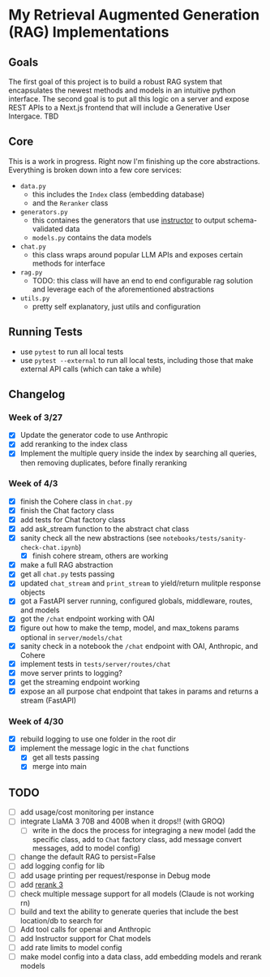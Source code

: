 # My Retrieval Augmented Generation (RAG) Implementations

## Goals

The first goal of this project is to build a robust RAG system that encapsulates the newest methods and models in an intuitive python interface. The second goal is to put all this logic on a server and expose REST APIs to a Next.js frontend that will include a Generative User Intergace. TBD

## Core 

This is a work in progress. Right now I'm finishing up the core abstractions. Everything is broken down into a few core services:

- `data.py`
  - this includes the `Index` class (embedding database)
  - and the `Reranker` class
- `generators.py`
  - this containes the generators that use [instructor]() to output schema-validated data
  - `models.py` contains the data models
- `chat.py`
  - this class wraps around popular LLM APIs and exposes certain methods for interface
- `rag.py`
  - TODO: this class will have an end to end configurable rag solution and leverage each of the aforementioned abstractions
- `utils.py`
  - pretty self explanatory, just utils and configuration

## Running Tests

- use `pytest` to run all local tests
- use `pytest --external` to run all local tests, including those that make external API calls (which can take a while)

## Changelog

### Week of 3/27
- [X] Update the generator code to use Anthropic
- [X] add reranking to the index class
- [X] Implement the multiple query inside the index by searching all queries, then removing duplicates, before finally reranking

### Week of 4/3
- [X] finish the Cohere class in `chat.py`
- [X] finish the Chat factory class
- [x] add tests for Chat factory class
- [X] add ask_stream function to the abstract chat class
- [X] sanity check all the new abstractions (see `notebooks/tests/sanity-check-chat.ipynb`)
  - [X] finish cohere stream, others are working
- [X] make a full RAG abstraction
- [X] get all `chat.py` tests passing
- [X] updated `chat_stream` and `print_stream` to yield/return mulitple response objects
- [X] got a FastAPI server running, configured globals, middleware, routes, and models
- [X] got the `/chat` endpoint working with OAI
- [X] figure out how to make the temp, model, and max_tokens params optional in `server/models/chat`
- [X] sanity check in a notebook the `/chat` endpoint with OAI, Anthropic, and Cohere
- [X] implement tests in `tests/server/routes/chat`
- [X] move server prints to logging?
- [X] get the streaming endpoint working
- [X] expose an all purpose chat endpoint that takes in params and returns a stream (FastAPI)
  
### Week of 4/30
- [X] rebuild logging to use one folder in the root dir
- [X] implement the message logic in the `chat` functions
  - [X] get all tests passing
  - [X] merge into main

## TODO
- [ ] add usage/cost monitoring per instance 
- [ ] integrate LlaMA 3 70B and 400B when it drops!! (with GROQ)
  - [ ] write in the docs the process for integraging a new model (add the specific class, add to `Chat` factory class, add message convert messages, add to model config)
- [ ] change the default RAG to persist=False
- [ ] add logging config for lib
- [ ] add usage printing per request/response in Debug mode
- [ ] add [rerank 3](https://twitter.com/aidangomez/status/1778416325628424339?s=42&t=xWkJ8jxhhZSSUcSQM9eZIQ)
- [ ] check multiple message support for all models (Claude is not working rn)
- [ ] build and text the ability to generate queries that include the best location/db to search for
- [ ] Add tool calls for openai and Anthropic
- [ ] add Instructor support for Chat models
- [ ] add rate limits to model config
- [ ] make model config into a data class, add embedding models and rerank models